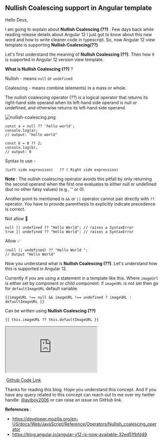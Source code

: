 ## Nullish Coalescing support in Angular template

Hello Devs, 

I am going to explain about **Nullish Coalescing (??)** . Few days back while reading release details about Angular 12 I just got to know about this new word and how to write cleaner code in typescript. So, now Angular 12 view template is supporting **Nullish Coalescing(??)**

Let's first understand the meaning of **Nullish Coalescing (??)**. Then how it is supported in Angular 12 version view template. 

**What is Nullish Coalescing (??)** ? 

Nullish - means `null` or `undefined`

Coalescing - means combine (elements) in a mass or whole.

The nullish coalescing operator (??) is a logical operator that returns its right-hand side operand when its left-hand side operand is null or undefined, and otherwise returns its left-hand side operand.

![nullish-coalescing.png](https://cdn.hashnode.com/res/hashnode/image/upload/v1621108050074/J0-WXwpNM.png)

```
const a = null ?? 'hello world';
console.log(a);
// output: "hello world"

const b = 0 ?? 2;
console.log(b);
// output: 0
``` 
Syntax to use -  
``` 
(Left side expression)   ?? ( Right side expression) 
```


**Note** : The nullish coalescing operator avoids this pitfall by only returning the second operand when the first one evaluates to either null or undefined (but no other falsy values) (e.g., '' or 0).

Another point to mentioned is `&&` or `||` operator cannot pair directly with `??` operator. You have to provide parenthesis to explicitly indicate precedence is correct. 

Not allow 🚫
```
null || undefined ?? "Hello World"; // raises a SyntaxError
true || undefined ?? "Hello World"; // raises a SyntaxError
```
Allow ✅
```
(null || undefined) ?? "Hello World "; 
// Output "Hello World"
```

Now you understand what is **Nullish Coalescing (??)**. Let's understand how this is supported in Angular 12.

Currently if you are using a statement in a template like this. Where `imageUrl` is either set by component or child component. if `imageURL` is not set then go for `defaultImageURL` default variable.

```
{{imageURL !== null && imageURL !== undefined ? imageURL : defaultImageURL }}
```
Can be written using **Nullish Coalescing (??)**
```
{{ this.imageURL ?? this.defaultImageURL }} 
```

<iframe src="https://codesandbox.io/embed/nullish-coalescing-example-hzbc9?fontsize=14&hidenavigation=1&theme=dark"
     style="width:100%; height:500px; border:0; border-radius: 4px; overflow:hidden;"
     title="nullish-coalescing-example"
     allow="accelerometer; ambient-light-sensor; camera; encrypted-media; geolocation; gyroscope; hid; microphone; midi; payment; usb; vr; xr-spatial-tracking"
     sandbox="allow-forms allow-modals allow-popups allow-presentation allow-same-origin allow-scripts"
   ></iframe>

 [Github Code Link ](https://github.com/aviboy2006/angular12-nullish-coalescing-example) 

Thanks for reading this blog. Hope you understand this concept. And if you have any query related to this concept can reach out to me over my twitter handle  [@aviboy2006](https://twitter.com/aviboy2006) or can raise an issue on GitHub link. 

**References** : 
- https://developer.mozilla.org/en-US/docs/Web/JavaScript/Reference/Operators/Nullish_coalescing_operator
- https://blog.angular.io/angular-v12-is-now-available-32ed51fbfd49